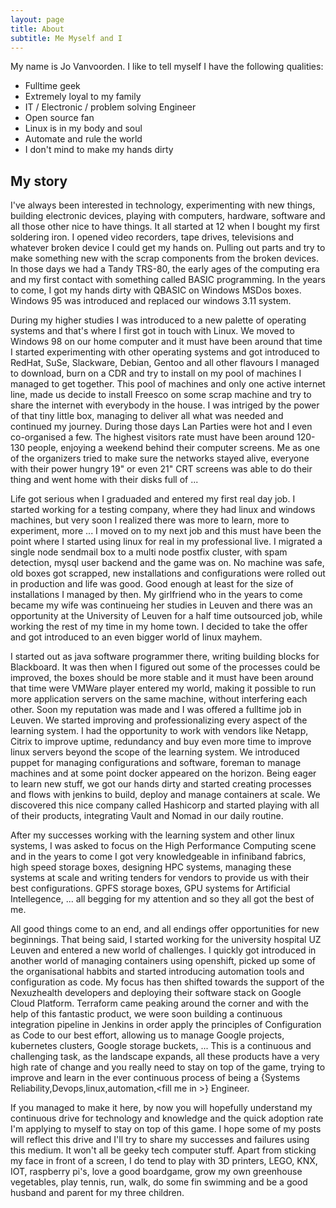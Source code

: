 ```yaml
---
layout: page
title: About
subtitle: Me Myself and I
---
```


My name is Jo Vanvoorden. I like to tell myself I have the following qualities:

- Fulltime geek
- Extremely loyal to my family
- IT / Electronic / problem solving Engineer
- Open source fan
- Linux is in my body and soul
- Automate and rule the world 
- I don't mind to make my hands dirty

## My story

I've always been interested in technology, experimenting with new things, building electronic devices, playing with computers, hardware, software and all those other nice to have things. It all started at 12 when I bought my first soldering iron. I opened video recorders, tape drives, televisions and whatever broken device I could get my hands on. Pulling out parts and try to make something new with the scrap components from the broken devices. In those days we had a Tandy TRS-80, the early ages of the computing era and my first contact with something called BASIC programming. In the years to come, I got my hands dirty with QBASIC on Windows MSDos boxes. Windows 95 was introduced and replaced our windows 3.11 system. 

During my higher studies I was introduced to a new palette of operating systems and that's where I first got in touch with Linux.
We moved to Windows 98 on our home computer and it must have been around that time I started experimenting with other operating systems and got introduced to RedHat, SuSe, Slackware, Debian, Gentoo and all other flavours I managed to download, burn on a CDR and try to install on my pool of machines I managed to get together.
This pool of machines and only one active internet line, made us decide to install Freesco on some scrap machine and try to share the internet with everybody in the house. I was intriged by the power of that tiny little box, managing to deliver all what was needed and continued my journey. During those days Lan Parties were hot and I even co-organised a few. The highest visitors rate must have been around 120-130 people, enjoying a weekend behind their computer screens. Me as one of the organizers tried to make sure the networks stayed alive, everyone with their power hungry 19" or even 21" CRT screens was able to do their thing and went home with their disks full of ...

Life got serious when I graduaded and entered my first real day job. I started working for a testing company, where they had linux and windows machines, but very soon I realized there was more to learn, more to experiment, more ... I moved on to my next job and this must have been the point where I started using linux for real in my professional live. I migrated a single node sendmail box to a multi node postfix cluster, with spam detection, mysql user backend and the game was on. No machine was safe, old boxes got scrapped, new installations and configurations were rolled out in production and life was good. Good enough at least for the size of installations I managed by then. My girlfriend who in the years to come became my wife was continueing her studies in Leuven and there was an opportunity at the University of Leuven for a half time outsourced job, while working the rest of my time in my home town. I decided to take the offer and got introduced to an even bigger world of linux mayhem.

I started out as java software programmer there, writing building blocks for Blackboard. It was then when I figured out some of the processes could be improved, the boxes should be more stable and it must have been around that time were VMWare player entered my world, making it possible to run more application servers on the same machine, without interfering each other.
Soon my reputation was made and I was offered a fulltime job in Leuven. We started improving and professionalizing every aspect of the learning system. I had the opportunity to work with vendors like Netapp, Citrix to improve uptime, redundancy and buy even more time to improve linux servers beyond the scope of the learning system. We introduced puppet for managing configurations and software, foreman to manage machines and at some point docker appeared on the horizon. 
Being eager to learn new stuff, we got our hands dirty and started creating processes and flows with jenkins to build, deploy and manage containers at scale. We discovered this nice company called Hashicorp and started playing with all of their products, integrating Vault and Nomad in our daily routine.

After my successes working with the learning system and other linux systems, I was asked to focus on the High Performance Computing scene and in the years to come I got very knowledgeable in infiniband fabrics, high speed storage boxes, designing HPC systems, managing these systems at scale and writing tenders for vendors to provide us with their best configurations. GPFS storage boxes, GPU systems for Artificial Intellegence, ... all begging for my attention and so they all got the best of me. 

All good things come to an end, and all endings offer opportunities for new beginnings. That being said, I started working for the university hospital UZ Leuven and entered a new world of challenges. I quickly got introduced in another world of managing containers using openshift, picked up some of the organisational habbits and started introducing automation tools and configuration as code. My focus has then shifted towards the support of the Nexuzhealth developers and deploying their software stack on Google Cloud Platform. Terraform came peaking around the corner and with the help of this fantastic product, we were soon building a continuous integration pipeline in Jenkins in order apply the principles of Configuration as Code to our best effort, allowing us to manage Google projects, kubernetes clusters, Google storage buckets, ...  This is a continuous and challenging task, as the landscape expands, all these products have a very high rate of change and you really need to stay on top of the game, trying to improve and learn in the ever continuous process of being a {Systems Reliability,Devops,linux,automation,&lt;fill me in &gt;} Engineer. 

If you managed to make it here, by now you will hopefully understand my continuous drive for technology and knowledge and the quick adoption rate I'm applying to myself to stay on top of this game. I hope some of my posts will reflect this drive and I'll try to share my successes and failures using this medium. It won't all be geeky tech computer stuff. Apart from sticking my face in front of a screen, I do tend to play with 3D printers, LEGO, KNX, IOT, raspberry pi's, love a good boardgame, grow my own greenhouse vegetables, play tennis, run, walk, do some fin swimming and be a good husband and parent for my three children.
